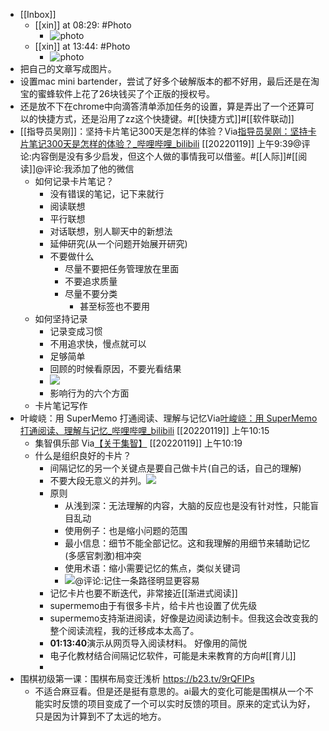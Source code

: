 - [[Inbox]]
    - [[xin]] at 08:29: #Photo
        - ![photo](https://firebasestorage.googleapis.com/v0/b/firescript-577a2.appspot.com/o/imgs%2Fapp%2Fxinyiheng%2FyPmaNONVu?alt=media&token=d303784e-3b99-48d1-b803-e26daabdd0f9)
    - [[xin]] at 13:44: #Photo
        - ![photo](https://firebasestorage.googleapis.com/v0/b/firescript-577a2.appspot.com/o/imgs%2Fapp%2Fxinyiheng%2FY2nj_cFNT?alt=media&token=d586af94-8c52-4571-878b-d3bb3a2b8cd0)
- 把自己的文章写成图片。
- 设置mac mini bartender，尝试了好多个破解版本的都不好用，最后还是在淘宝的蜜蜂软件上花了26块钱买了个正版的授权号。
- 还是放不下在chrome中向滴答清单添加任务的设置，算是弄出了一个还算可以的快捷方式，还是沿用了zz这个快捷键。#[[快捷方式]]#[[软件联动]]
- [[指导员吴刚]]：坚持卡片笔记300天是怎样的体验？Via[指导员吴刚：坚持卡片笔记300天是怎样的体验？_哔哩哔哩_bilibili](https://www.bilibili.com/video/BV1gS4y1f7cH#/) [[20220119]] 上午9:39@评论:内容倒是没有多少启发，但这个人做的事情我可以借鉴。#[[人际]]#[[阅读]]@评论:我添加了他的微信
    - 如何记录卡片笔记？
        - 没有错误的笔记，记下来就行
        - 阅读联想
        - 平行联想
        - 对话联想，别人聊天中的新想法
        - 延伸研究(从一个问题开始展开研究)
        - 不要做什么
            - 尽量不要把任务管理放在里面
            - 不要追求质量
            - 尽量不要分类
                - 甚至标签也不要用
    - 如何坚持记录
        - 记录变成习惯
        - 不用追求快，慢点就可以
        - 足够简单
        - 回顾的时候看原因，不要光看结果
        - ![](https://firebasestorage.googleapis.com/v0/b/firescript-577a2.appspot.com/o/imgs%2Fapp%2Fxinyiheng%2Fj4u7i23Iob.png?alt=media&token=9150956a-69ef-4de6-a222-4db4cf63e3cb)
        - 影响行为的六个方面
    - 卡片笔记写作
- 叶峻峣：用 SuperMemo 打通阅读、理解与记忆Via[叶峻峣：用 SuperMemo 打通阅读、理解与记忆_哔哩哔哩_bilibili](https://www.bilibili.com/video/BV1jL411V7GD?p=1&share_medium=android&share_plat=android&share_session_id=52b9d7c8-e074-4dd0-9dd7-8fb71ffb2f1e&share_source=GENERIC&share_tag=s_i&timestamp=1642344650&unique_k=ulJYnGh#/) [[20220119]] 上午10:15
    - 集智俱乐部 Via[【关于集智】](https://www.wolai.com/fHxGuDuNUvwqfq7mjHtLFe#/) [[20220119]] 上午10:19
    - 什么是组织良好的卡片？
        - 间隔记忆的另一个关键点是要自己做卡片(自己的话，自己的理解)
        - 不要大段无意义的并列。![](https://firebasestorage.googleapis.com/v0/b/firescript-577a2.appspot.com/o/imgs%2Fapp%2Fxinyiheng%2FzC1MkW9SEb.png?alt=media&token=7de4cdd1-0a8e-454c-a8fa-33619a4ab809)
        - 原则
            - 从浅到深：无法理解的内容，大脑的反应也是没有针对性，只能盲目乱动
            - 使用例子：也是缩小问题的范围
            - 最小信息：细节不能全部记忆。这和我理解的用细节来辅助记忆(多感官刺激)相冲突
            - 使用术语：缩小需要记忆的焦点，类似关键词
            - ![](https://firebasestorage.googleapis.com/v0/b/firescript-577a2.appspot.com/o/imgs%2Fapp%2Fxinyiheng%2FhYoCs0zx2S.png?alt=media&token=46f9fa9a-e126-4847-8722-9c5d43aa3aa2)@评论:记住一条路径明显更容易
        - 记忆卡片也要不断迭代，非常接近[[渐进式阅读]]
        - supermemo由于有很多卡片，给卡片也设置了优先级
        - supermemo支持渐进阅读，好像是边阅读边制卡。但我这会改变我的整个阅读流程，我的迁移成本太高了。
        - **01:13:40**演示从网页导入阅读材料。 好像用的简悦
        - 电子化教材结合间隔记忆软件，可能是未来教育的方向#[[育儿]]
        - 
- 围棋初级第一课：围棋布局变迁浅析 https://b23.tv/9rQFIPs
    - 不适合麻豆看。但是还是挺有意思的。ai最大的变化可能是围棋从一个不能实时反馈的项目变成了一个可以实时反馈的项目。原来的定式认为好，只是因为计算到不了太远的地方。
